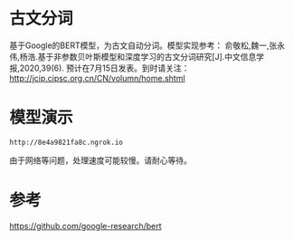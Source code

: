 # 古文分词
基于Google的BERT模型，为古文自动分词。模型实现参考：
俞敬松,魏一,张永伟,杨浩.基于非参数贝叶斯模型和深度学习的古文分词研究[J].中文信息学报,2020,39(6).
预计在7月15日发表。到时请关注：
http://jcip.cipsc.org.cn/CN/volumn/home.shtml
# 模型演示
```
http://8e4a9821fa8c.ngrok.io 
```
由于网络等问题，处理速度可能较慢。请耐心等待。
# 参考
https://github.com/google-research/bert
